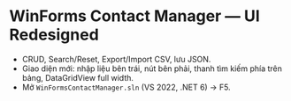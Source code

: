 # WinForms Contact Manager — UI Redesigned
- CRUD, Search/Reset, Export/Import CSV, lưu JSON.
- Giao diện mới: nhập liệu bên trái, nút bên phải, thanh tìm kiếm phía trên bảng, DataGridView full width.
- Mở `WinFormsContactManager.sln` (VS 2022, .NET 6) → F5.
